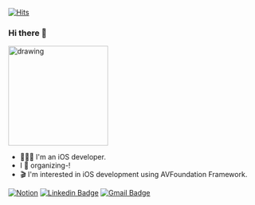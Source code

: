 [![Hits](https://hits.seeyoufarm.com/api/count/incr/badge.svg?url=https%3A%2F%2Fgithub.com%2Fyoo-kie&count_bg=%23727272&title_bg=%23FB974C&icon=swift.svg&icon_color=%23FFFFFF&title=hits&edge_flat=false)](https://hits.seeyoufarm.com)
### Hi there 👋
<img src="https://user-images.githubusercontent.com/30213655/108702100-21cd5080-754c-11eb-8400-55bac6b659a2.png" alt="drawing" width="200"/>

- 👩🏻‍💻 I'm an iOS developer.<br/>
- I 💛 organizing-!<br/>
- 🎬 I'm interested in iOS development using AVFoundation Framework.

[![Notion](http://img.shields.io/badge/-Notion-black?style=flat-square&logo=notion&link=https://www.notion.so/ad9417bfee8c485d874e14ab3e2fb48e)](https://www.notion.so/ad9417bfee8c485d874e14ab3e2fb48e)
[![Linkedin Badge](https://img.shields.io/badge/-LinkedIn-blue?style=flat-square&logo=Linkedin&logoColor=white&link=https://www.linkedin.com/in/%EC%97%B0%EC%A3%BC-%EC%9C%A0-973107173/)](https://www.linkedin.com/in/%EC%97%B0%EC%A3%BC-%EC%9C%A0-973107173/)
[![Gmail Badge](https://img.shields.io/badge/Gmail-d14836?style=flat-square&logo=Gmail&logoColor=white&link=mailto:snugyun01@gmail.com)](mailto:yjyoo926@gmail.com)
